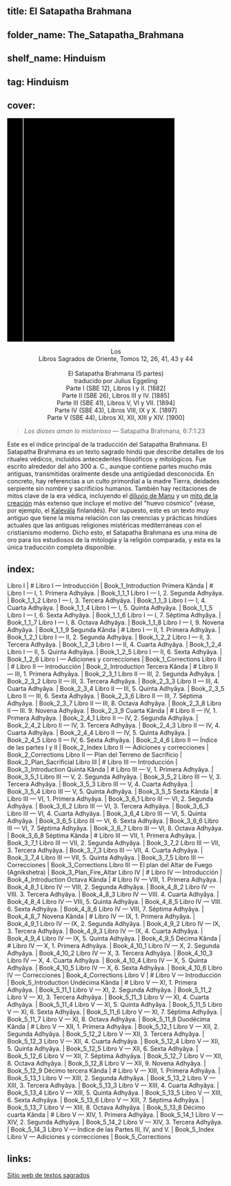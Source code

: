 ## title: El Satapatha Brahmana
## folder_name: The_Satapatha_Brahmana
## shelf_name: Hinduism
## tag: Hinduism
## cover: 
<div class="urantiapedia-book-front urantiapedia-book-hindu">
<svg xmlns="http://www.w3.org/2000/svg" width="102.6mm" height="136.8mm" viewBox="0 0 102.6 136.8" version="1.1">
	<g transform="translate(-7,-5)">
		<rect width="9.6" height="136.8" x="7" y="5" />
		<rect width="96.9" height="136.8" x="17" y="5" />
		<text style="font-size:9px" x="61" y="60">Satapatha</text>
		<text style="font-size:9px" x="61" y="70">Brahmana</text>
		<text style="font-size:9px" x="61" y="80">(5 partes)</text>
	</g>
</svg>
</div>

<p style="text-align:center;">
Los<br>
Libros Sagrados de Oriente, Tomos 12, 26, 41, 43 y 44<br>
<br>
<span class="text-h3">El Satapatha Brahmana (5 partes)</span><br>
<span class="text-h5">traducido por Julius Eggeling</span><br>
Parte I (SBE 12), Libros I y II. [1882]<br>
Parte II (SBE 26), Libros III y IV. [1885]<br>
Parte III (SBE 41), Libros V, VI y VII. [1894]<br>
Parte IV (SBE 43), Libros VIII, IX y X. [1897]<br>
Parte V (SBE 44), Libros XI, XII, XIII y XIV. [1900]<br>
</p>

> _Los dioses aman lo misterioso_ — Satapatha Brahmana, 6:7:1:23

Este es el índice principal de la traducción del Satapatha Brahmana. El Satapatha Brahmana es un texto sagrado hindú que describe detalles de los rituales védicos, incluidos antecedentes filosóficos y mitológicos. Fue escrito alrededor del año 300 a. C., aunque contiene partes mucho más antiguas, transmitidas oralmente desde una antigüedad desconocida. En concreto, hay referencias a un culto primordial a la madre Tierra, deidades serpiente sin nombre y sacrificios humanos. También hay recitaciones de mitos clave de la era védica, incluyendo el [diluvio de Manu](https://archive.sacred-texts.com/hin/sbr/sbe12/sbe1234.htm) y un [mito de la creación](https://archive.sacred-texts.com/hin/sbr/sbe41/sbe4128.htm) más extenso que incluye el motivo del "huevo cósmico" (véase, por ejemplo, el [Kalevala](https://archive.sacred-texts.com/neu/kveng/kvrune01.htm) finlandés). Por supuesto, este es un texto muy antiguo que tiene la misma relación con las creencias y prácticas hindúes actuales que las antiguas religiones mistéricas mediterráneas con el cristianismo moderno. Dicho esto, el Satapatha Brahmana es una mina de oro para los estudiosos de la mitología y la religión comparada, y esta es la única traducción completa disponible.

## index:
Libro I | #
	Libro I — Introducción | Book_1_Introduction
	Primera Kânda | #
		Libro I — I, 1. Primera Adhyâya. | Book_1_1_1
		Libro I — I, 2. Segunda Adhyâya. | Book_1_1_2
		Libro I — I, 3. Tercera Adhyâya. | Book_1_1_3
		Libro I — I, 4. Cuarta Adhyâya. | Book_1_1_4
		Libro I — I, 5. Quinta Adhyâya. | Book_1_1_5
		Libro I — I, 6. Sexta Adhyâya. | Book_1_1_6
		Libro I — I, 7. Séptima Adhyâya. | Book_1_1_7
		Libro I — I, 8. Octava Adhyâya. | Book_1_1_8
		Libro I — I, 9. Novena Adhyâya. | Book_1_1_9
	Segunda Kânda | #
		Libro I — II, 1. Primera Adhyâya. | Book_1_2_1
		Libro I — II, 2. Segunda Adhyâya. | Book_1_2_2
		Libro I — II, 3. Tercera Adhyâya. | Book_1_2_3
		Libro I — II, 4. Cuarta Adhyâya. | Book_1_2_4
		Libro I — II, 5. Quinta Adhyâya. | Book_1_2_5
		Libro I — II, 6. Sexta Adhyâya. | Book_1_2_6
	Libro I — Adiciones y correcciones | Book_1_Corrections
Libro II | #
	Libro II — Introducción | Book_2_Introduction
	Tercera Kânda | #
		Libro II — III, 1. Primera Adhyâya. | Book_2_3_1
		Libro II — III, 2. Segunda Adhyâya. | Book_2_3_2
		Libro II — III, 3. Tercera Adhyâya. | Book_2_3_3
		Libro II — III, 4. Cuarta Adhyâya. | Book_2_3_4
		Libro II — III, 5. Quinta Adhyâya. | Book_2_3_5
		Libro II — III, 6. Sexta Adhyâya. | Book_2_3_6
		Libro II — III, 7. Séptima Adhyâya. | Book_2_3_7
		Libro II — III, 8. Octava Adhyâya. | Book_2_3_8
		Libro II — III. 9. Novena Adhyâya. | Book_2_3_9
	Cuarta Kânda | #
		Libro II — IV, 1. Primera Adhyâya. | Book_2_4_1
		Libro II — IV, 2. Segunda Adhyâya. | Book_2_4_2
		Libro II — IV, 3. Tercera Adhyâya. | Book_2_4_3
		Libro II — IV, 4. Cuarta Adhyâya. | Book_2_4_4
		Libro II — IV, 5. Quinta Adhyâya. | Book_2_4_5
		Libro II — IV, 6. Sexta Adhyâya. | Book_2_4_6
	Libro II — Índice de las partes I y II | Book_2_Index
	Libro II — Adiciones y correcciones | Book_2_Corrections
	Libro II — Plan del Terreno de Sacrificio | Book_2_Plan_Sacrificial
Libro III | #
	Libro III — Introducción | Book_3_Introduction
	Quinta Kânda | #
		Libro III — V, 1. Primera Adhyâya. | Book_3_5_1
		Libro III — V, 2. Segunda Adhyâya. | Book_3_5_2
		Libro III — V, 3. Tercera Adhyâya. | Book_3_5_3
		Libro III — V, 4. Cuarta Adhyâya. | Book_3_5_4
		Libro III — V, 5. Quinta Adhyâya. | Book_3_5_5
	Sexta Kânda | #
		Libro III — VI, 1. Primera Adhyâya. | Book_3_6_1
		Libro III — VI, 2. Segunda Adhyâya. | Book_3_6_2
		Libro III — VI, 3. Tercera Adhyâya. | Book_3_6_3
		Libro III — VI, 4. Cuarta Adhyâya. | Book_3_6_4
		Libro III — VI, 5. Quinta Adhyâya. | Book_3_6_5
		Libro III — VI, 6. Sexta Adhyâya. | Book_3_6_6
		Libro III — VI, 7. Séptima Adhyâya. | Book_3_6_7
		Libro III — VI, 8. Octava Adhyâya. | Book_3_6_8
	Séptima Kânda | #
		Libro III — VII, 1. Primera Adhyâya. | Book_3_7_1
		Libro III — VII, 2. Segunda Adhyâya. | Book_3_7_2
		Libro III — VII, 3. Tercera Adhyâya. | Book_3_7_3
		Libro III — VII, 4. Cuarta Adhyâya. | Book_3_7_4
		Libro III — VII, 5. Quinta Adhyâya. | Book_3_7_5
	Libro III — Correcciones | Book_3_Corrections
	Libro III — El plan del Altar de Fuego (Agnikshetra) | Book_3_Plan_Fire_Altar
Libro IV | #
	Libro IV — Introducción | Book_4_Introduction
	Octava Kânda | #
		Libro IV — VIII, 1. Primera Adhyâya. | Book_4_8_1
		Libro IV — VIII, 2. Segunda Adhyâya. | Book_4_8_2
		Libro IV — VIII. 3. Tercera Adhyâya. | Book_4_8_3
		Libro IV — VIII. 4. Cuarta Adhyâya. | Book_4_8_4
		Libro IV — VIII, 5. Quinta Adhyâya. | Book_4_8_5
		Libro IV — VIII. 6. Sexta Adhyâya. | Book_4_8_6
		Libro IV — VIII, 7. Séptima Adhyâya. | Book_4_8_7
	Novena Kânda | #
		Libro IV — IX, 1. Primera Adhyâya. | Book_4_9_1
		Libro IV — IX, 2. Segunda Adhyâya. | Book_4_9_2
		Libro IV — IX, 3. Tercera Adhyâya. | Book_4_9_3
		Libro IV — IX, 4. Cuarta Adhyâya. | Book_4_9_4
		Libro IV — IX, 5. Quinta Adhyâya. | Book_4_9_5
	Décima Kânda | #
		Libro IV — X, 1. Primera Adhyâya. | Book_4_10_1
		Libro IV — X, 2. Segunda Adhyâya. | Book_4_10_2
		Libro IV — X, 3. Tercera Adhyâya. | Book_4_10_3
		Libro IV — X, 4. Cuarta Adhyâya. | Book_4_10_4
		Libro IV — X, 5. Quinta Adhyâya. | Book_4_10_5
		Libro IV — X, 6. Sexta Adhyâya. | Book_4_10_6
	Libro IV — Correcciones | Book_4_Corrections
Libro V | #
	Libro V — Introducción | Book_5_Introduction
	Undécima Kânda | #
		Libro V — XI, 1. Primera Adhyâya. | Book_5_11_1
		Libro V — XI, 2. Segunda Adhyâya. | Book_5_11_2
		Libro V — XI, 3. Tercera Adhyâya. | Book_5_11_3
		Libro V — XI, 4. Cuarta Adhyâya. | Book_5_11_4
		Libro V — XI, 5. Quinta Adhyâya. | Book_5_11_5
		Libro V — XI, 6. Sexta Adhyâya. | Book_5_11_6
		Libro V — XI, 7. Séptima Adhyâya. | Book_5_11_7
		Libro V — XI, 8. Octava Adhyâya. | Book_5_11_8
	Duodécima Kânda | #
		Libro V — XII, 1. Primera Adhyâya. | Book_5_12_1
		Libro V — XII, 2. Segunda Adhyâya. | Book_5_12_2
		Libro V — XII, 3. Tercera Adhyâya. | Book_5_12_3
		Libro V — XII, 4. Cuarta Adhyâya. | Book_5_12_4
		Libro V — XII, 5. Quinta Adhyâya. | Book_5_12_5
		Libro V — XII, 6. Sexta Adhyâya. | Book_5_12_6
		Libro V — XII, 7. Séptima Adhyâya. | Book_5_12_7
		Libro V — XII, 8. Octava Adhyâya. | Book_5_12_8
		Libro V — XII, 9. Novena Adhyâya. | Book_5_12_9
	Décimo tercera Kânda | #
		Libro V — XIII, 1. Primera Adhyâya. | Book_5_13_1
		Libro V — XIII, 2. Segunda Adhyâya. | Book_5_13_2
		Libro V — XIII, 3. Tercera Adhyâya. | Book_5_13_3
		Libro V — XIII, 4. Cuarta Adhyâya. | Book_5_13_4
		Libro V — XIII, 5. Quinta Adhyâya. | Book_5_13_5
		Libro V — XIII, 6. Sexta Adhyâya. | Book_5_13_6
		Libro V — XIII, 7. Séptima Adhyâya. | Book_5_13_7
		Libro V — XIII, 8. Octava Adhyâya. | Book_5_13_8
	Décimo cuarta Kânda | #
		Libro V — XIV, 1. Primera Adhyâya. | Book_5_14_1
		Libro V — XIV, 2. Segunda Adhyâya. | Book_5_14_2
		Libro V — XIV, 3. Tercera Adhyâya. | Book_5_14_3
	Libro V — Índice de las Partes III, IV, and V. | Book_5_Index
	Libro V — Adiciones y correcciones | Book_5_Corrections

## links:
[Sitio web de textos sagrados](https://archive.sacred-texts.com/hin/sbr/index.htm)